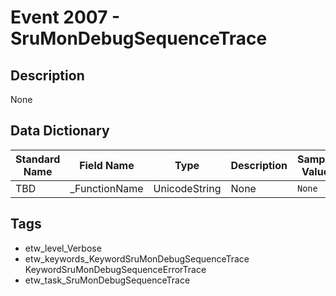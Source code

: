 # Event 2007 - SruMonDebugSequenceTrace

## Description
None

## Data Dictionary
|Standard Name|Field Name|Type|Description|Sample Value|
|---|---|---|---|---|
|TBD|_FunctionName|UnicodeString|None|`None`|

## Tags
* etw_level_Verbose
* etw_keywords_KeywordSruMonDebugSequenceTrace KeywordSruMonDebugSequenceErrorTrace
* etw_task_SruMonDebugSequenceTrace